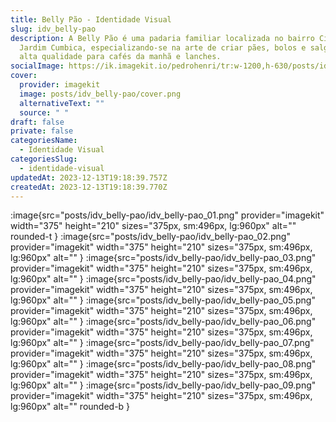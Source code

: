 ```yaml
---
title: Belly Pão - Identidade Visual
slug: idv_belly-pao
description: A Belly Pão é uma padaria familiar localizada no bairro Cidade
  Jardim Cumbica, especializando-se na arte de criar pães, bolos e salgados de
  alta qualidade para cafés da manhã e lanches.
socialImage: https://ik.imagekit.io/pedrohenri/tr:w-1200,h-630/posts/idv_belly-pao/social-image.png
cover:
  provider: imagekit
  image: posts/idv_belly-pao/cover.png
  alternativeText: ""
  source: " "
draft: false
private: false
categoriesName:
  - Identidade Visual
categoriesSlug:
  - identidade-visual
updatedAt: 2023-12-13T19:18:39.757Z
createdAt: 2023-12-13T19:18:39.770Z
---
```

:image{src="posts/idv_belly-pao/idv_belly-pao_01.png" provider="imagekit"  width="375" height="210" sizes="375px, sm:496px, lg:960px" alt="" rounded-t }
:image{src="posts/idv_belly-pao/idv_belly-pao_02.png" provider="imagekit" width="375" height="210" sizes="375px, sm:496px, lg:960px" alt="" }
:image{src="posts/idv_belly-pao/idv_belly-pao_03.png" provider="imagekit"  width="375" height="210" sizes="375px, sm:496px, lg:960px" alt="" }
:image{src="posts/idv_belly-pao/idv_belly-pao_04.png" provider="imagekit" width="375" height="210" sizes="375px, sm:496px, lg:960px" alt="" }
:image{src="posts/idv_belly-pao/idv_belly-pao_05.png" provider="imagekit" width="375" height="210" sizes="375px, sm:496px, lg:960px" alt="" }
:image{src="posts/idv_belly-pao/idv_belly-pao_06.png" provider="imagekit" width="375" height="210" sizes="375px, sm:496px, lg:960px" alt="" }
:image{src="posts/idv_belly-pao/idv_belly-pao_07.png" provider="imagekit" width="375" height="210" sizes="375px, sm:496px, lg:960px" alt="" }
:image{src="posts/idv_belly-pao/idv_belly-pao_08.png" provider="imagekit" width="375" height="210" sizes="375px, sm:496px, lg:960px" alt="" }
:image{src="posts/idv_belly-pao/idv_belly-pao_09.png" provider="imagekit" width="375" height="210" sizes="375px, sm:496px, lg:960px" alt="" rounded-b }